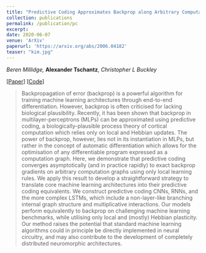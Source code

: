 ```yaml
---
title: "Predictive Coding Approximates Backprop along Arbitrary Computation Graphs"
collection: publications
permalink: /publication/pc
excerpt: 
date: 2020-06-07
venue: 'ArXiv'
paperurl: 'https://arxiv.org/abs/2006.04182'
teaser: "kim.jpg"
---
```


_Beren Millidge,_ __Alexander Tschantz__, _Christopher L Buckley_

[[Paper](https://arxiv.org/abs/2006.04182)] [[Code](https://github.com/BerenMillidge/PredictiveCodingBackprop)]

> Backpropagation of error (backprop) is a powerful algorithm for training machine learning architectures through end-to-end differentiation. However, backprop is often criticised for lacking biological plausibility. Recently, it has been shown that backprop in multilayer-perceptrons (MLPs) can be approximated using predictive coding, a biologically-plausible process theory of cortical computation which relies only on local and Hebbian updates. The power of backprop, however, lies not in its instantiation in MLPs, but rather in the concept of automatic differentiation which allows for the optimisation of any differentiable program expressed as a computation graph. Here, we demonstrate that predictive coding converges asymptotically (and in practice rapidly) to exact backprop gradients on arbitrary computation graphs using only local learning rules. We apply this result to develop a straightforward strategy to translate core machine learning architectures into their predictive coding equivalents. We construct predictive coding CNNs, RNNs, and the more complex LSTMs, which include a non-layer-like branching internal graph structure and multiplicative interactions. Our models perform equivalently to backprop on challenging machine learning benchmarks, while utilising only local and (mostly) Hebbian plasticity. Our method raises the potential that standard machine learning algorithms could in principle be directly implemented in neural circuitry, and may also contribute to the development of completely distributed neuromorphic architectures.
